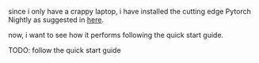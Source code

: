 since i only have a crappy laptop, i have installed the cutting edge Pytorch Nightly as suggested in [here](/README.md).

now, i want to see how it performs following the quick start guide.

TODO: follow the quick start guide